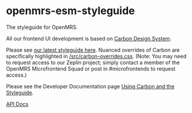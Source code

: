 # openmrs-esm-styleguide

The styleguide for OpenMRS.

All our frontend UI development is based on [Carbon Design System](https://www.carbondesignsystem.com/). 

Please see [our latest styleguide here](https://app.zeplin.io/project/5f7223cfda10f94d67cec6d0/styleguide/components/). 
Nuanced overrides of Carbon are specifically highlighted in
[/src/carbon-overrides.css](https://github.com/openmrs/openmrs-esm-core/blob/master/packages/esm-styleguide/src/carbon-overrides.css).
(Note: You may need to request access to our Zeplin project; simply contact a member
of the OpenMRS Microfrontend Squad or post in #microfrontends to request access.)

Please see the Developer Documentation page [Using Carbon and the Styleguide](https://openmrs.github.io/openmrs-esm-core/#/main/carbon).

[API Docs](docs/API.md)
